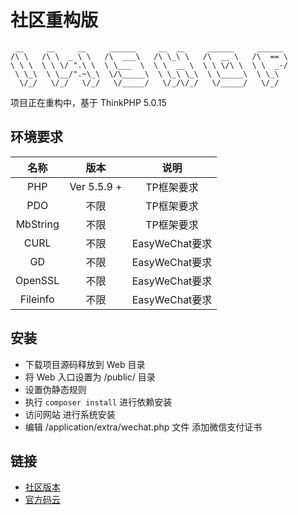 # 社区重构版

```
 __     __     __     ______     __  __     ______     ______  
/\ \   /\ \  _ \ \   /\  ___\   /\ \_\ \   /\  __ \   /\  == \ 
\ \ \  \ \ \/ ".\ \  \ \___  \  \ \  __ \  \ \ \/\ \  \ \  _-/ 
 \ \_\  \ \__/".~\_\  \/\_____\  \ \_\ \_\  \ \_____\  \ \_\   
  \/_/   \/_/   \/_/   \/_____/   \/_/\/_/   \/_____/   \/_/   
```

项目正在重构中，基于 ThinkPHP 5.0.15

## 环境要求

|名称|版本|说明|
|:---:|:---:|:---:|
|PHP|Ver 5.5.9 +|TP框架要求|
|PDO|不限|TP框架要求|
|MbString|不限|TP框架要求|
|CURL|不限|EasyWeChat要求|
|GD|不限|EasyWeChat要求|
|OpenSSL|不限|EasyWeChat要求|
|Fileinfo|不限|EasyWeChat要求|

## 安装

- 下载项目源码释放到 Web 目录
- 将 Web 入口设置为 /public/ 目录
- 设置伪静态规则
- 执行 `composer install` 进行依赖安装
- 访问网站 进行系统安装
- 编辑 /application/extra/wechat.php 文件 添加微信支付证书

## 链接

- [社区版本](https://github.com/sillydong/iwshop)
- [官方码云](https://gitee.com/koodo/iWshop)